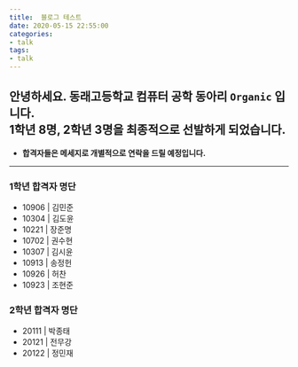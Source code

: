 ```yaml
---
title:  블로그 테스트
date: 2020-05-15 22:55:00
categories:
- talk
tags:
- talk
---
```


안녕하세요. 동래고등학교 컴퓨터 공학 동아리 `Organic` 입니다.<br>
1학년 8명, 2학년 3명을 최종적으로 선발하게 되었습니다.
---
* **합격자들은 메세지로 개별적으로 연락을 드릴 예정입니다.**
---

### 1학년 합격자 명단

* 10906 | 김민준 
* 10304 | 김도윤 
* 10221 | 장준명 
* 10702 | 권수현 
* 10307 | 김시윤 
* 10913 | 송정헌 
* 10926 |  허찬  
* 10923 | 조현준 

### 2학년 합격자 명단

* 20111 | 박종태 
* 20121 | 전무강 
* 20122 | 정민재 
